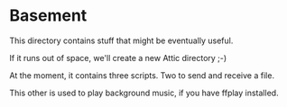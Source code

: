 # Basement

This directory contains stuff that might be eventually useful. 

If it runs out of space, we'll create a new Attic directory ;-)

At the moment, it contains three scripts. Two to send and receive a file.

This other is used to play background music, if you have ffplay installed.
